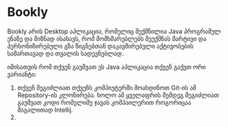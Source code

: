 # Bookly
Bookly არის Desktop აპლიკაცია, რომელიც შექმნილია Java პროგრამულ ენაზე და მიზნად ისახავს, რომ მომხმარებლებს შეუქმნას მარტივი და პერსონიზირებული გზა წიგნებთან დაკავშირებული აქტივობების სამართავად და თვალის სადევნებლად.

იმისათვის რომ თქვენ გაუშვათ ეს Java აპლიკაცია თქვენ გაქვთ ორი ვარიანტი:
1. თქვენ შეგიძლიათ თქვენს კომპიუტერში მოახდინოთ Git-ის ამ Repository-ის კლონირება. ხოლო ამ ყველაფრის შემდეგ შეგიძლიათ გაუშვათ კოდი რომელიმე ჯავას კომპაილერით როგორიცაა მაგალითად Intellij.
2. 
